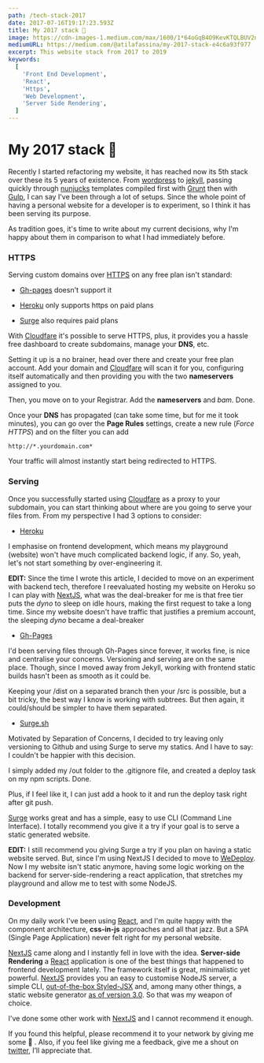 ```yaml
---
path: /tech-stack-2017
date: 2017-07-16T19:17:23.593Z
title: My 2017 stack 🚀
image: https://cdn-images-1.medium.com/max/1600/1*64oGqB4O9KevKTQLBUV2nw.png
mediumURL: https://medium.com/@atilafassina/my-2017-stack-e4c6a93f977
excerpt: This website stack from 2017 to 2019
keywords:
  [
    'Front End Development',
    'React',
    'Https',
    'Web Development',
    'Server Side Rendering',
  ]
---
```


# My 2017 stack 🚀

Recently I started refactoring my website, it has reached now its 5th stack over these its 5 years of existence. From [wordpress](https://wordpress.com) to [jekyll](https://jekyllrb.com/), passing quickly through [nunjucks](https://mozilla.github.io/nunjucks/) templates compiled first with [Grunt](https://gruntjs.com/) then with [Gulp](http://gulpjs.com/), I can say I've been through a lot of setups. Since the whole point of having a personal website for a developer is to experiment, so I think it has been serving its purpose.

As tradition goes, it's time to write about my current decisions, why I'm happy about them in comparison to what I had immediately before.

### HTTPS

Serving custom domains over [HTTPS](https://en.wikipedia.org/wiki/HTTPS) on any free plan isn't standard:

- [Gh-pages](https://pages.github.com/) doesn't support it

- [Heroku](https://heroku.com) only supports https on paid plans

- [Surge](https://surge.sh/) also requires paid plans

With [Cloudfare](https://www.cloudflare.com/) it's possible to serve HTTPS, plus, it provides you a hassle free dashboard to create subdomains, manage your **DNS**, etc.

Setting it up is a no brainer, head over there and create your free plan account. Add your domain and [Cloudfare](https://www.cloudflare.com/) will scan it for you, configuring itself automatically and then providing you with the two **nameservers** assigned to you.

Then, you move on to your Registrar. Add the **nameservers** and _bam_. Done.

Once your **DNS** has propagated (can take some time, but for me it took minutes), you can go over the **Page Rules** settings, create a new rule (_Force HTTPS_) and on the filter you can add

```
http://*.yourdomain.com*
```

Your traffic will almost instantly start being redirected to HTTPS.

### Serving

Once you successfully started using [Cloudfare](https://www.cloudflare.com/) as a proxy to your subdomain, you can start thinking about where are you going to serve your files from. From my perspective I had 3 options to consider:

- [Heroku](https://heroku.com)

I emphasise on frontend development, which means my playground (website) won't have much complicated backend logic, if any. So, yeah, let's not start something by over-engineering it.

**EDIT:** Since the time I wrote this article, I decided to move on an experiment with backend tech, therefore I reevaluated hosting my website on Heroku so I can play with [NextJS](https://github.com/zeit/next.js), what was the deal-breaker for me is that free tier puts the _dyno_ to sleep on idle hours, making the first request to take a long time. Since my website doesn't have traffic that justifies a premium account, the sleeping _dyno_ became a deal-breaker

- [Gh-Pages](https://pages.github.com/)

I'd been serving files through Gh-Pages since forever, it works fine, is nice and centralise your concerns. Versioning and serving are on the same place. Though, since I moved away from Jekyll, working with frontend static builds hasn't been as smooth as it could be.

Keeping your /dist on a separated branch then your /src is possible, but a bit tricky, the best way I know is working with subtrees. But then again, it could/should be simpler to have them separated.

- [Surge.sh](https://surge.sh)

Motivated by Separation of Concerns, I decided to try leaving only versioning to Github and using Surge to serve my statics. And I have to say: I couldn't be happier with this decision.

I simply added my /out folder to the .gitignore file, and created a deploy task on my npm scripts. Done.

Plus, if I feel like it, I can just add a hook to it and run the deploy task right after git push.

[Surge](http://surge.sh) works great and has a simple, easy to use CLI (Command Line Interface). I totally recommend you give it a try if your goal is to serve a static generated website.

**EDIT:** I still recommend you giving Surge a try if you plan on having a static website served. But, since I'm using NextJS I decided to move to [WeDeploy](https://wedeploy.com/). Now I my website isn't static anymore, having some logic working on the backend for server-side-rendering a react application, that stretches my playground and allow me to test with some NodeJS.

### Development

On my daily work I've been using [React](https://facebook.github.io/react), and I'm quite happy with the component architecture, **css-in-js** approaches and all that jazz. But a SPA (Single Page Application) never felt right for my personal website.

[NextJS](https://github.com/zeit/next.js) came along and I instantly fell in love with the idea. **Server-side Rendering** a [React](https://facebook.github.io/react) application is one of the best things that happened to frontend development lately. The framework itself is great, minimalistic yet powerful. [NextJS](https://github.com/zeit/next.js) provides you an easy to customise NodeJS server, a simple CLI, [out-of-the-box Styled-JSX](https://github.com/zeit/next.js#built-in-css-support) and, among many other things, a static website generator [as of version 3.0](https://zeit.co/blog/next3-preview). So that was my weapon of choice.

I've done some other work with [NextJS](https://github.com/zeit/next.js) and I cannot recommend it enough.

If you found this helpful, please recommend it to your network by giving me some 👏 . Also, if you feel like giving me a feedback, give me a shout on [twitter](https://twitter.com/atilafassina), I’ll appreciate that.
